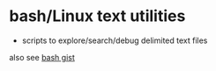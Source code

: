 # bash/Linux text utilities

- scripts to explore/search/debug delimited text files

also see [bash gist](https://gist.github.com/grahamcrowell/0a761b52efe49b3e5088124bbddaf90a)